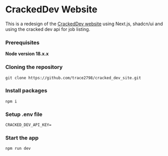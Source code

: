 # CrackedDev Website

This is a redesign of the [CrackedDev website](https://www.crackeddevs.com/) using Next.js, shadcn/ui and using the cracked dev api for job listing.

### Prerequisites

**Node version 18.x.x**

### Cloning the repository

```shell
git clone https://github.com/trace2798/cracked_dev_site.git
```

### Install packages

```shell
npm i
```

### Setup .env file

```
CRACKED_DEV_API_KEY=
```

### Start the app

```shell
npm run dev
```
